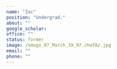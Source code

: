 ```yaml
---
name: "Zac"
position: "Undergrad."
about: ""
google_scholar:
office: ""
status: former
image: /smugs_07_March_19_97_chwf8z.jpg
email: ""
phone: ""
---
```

